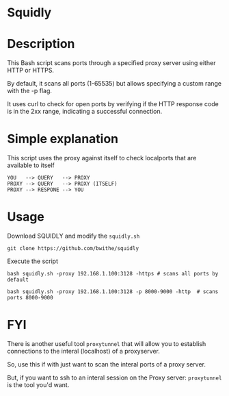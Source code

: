 # Squidly

# Description
This Bash script scans ports through a specified proxy server using either HTTP or HTTPS. 

By default, it scans all ports (1-65535) but allows specifying a custom range with the -p flag. 

It uses curl to check for open ports by verifying if the HTTP response code is in the 2xx range, indicating a successful connection.

# Simple explanation
This script uses the proxy against itself to check localports that are available to itself

```
YOU   --> QUERY   --> PROXY 
PROXY --> QUERY   --> PROXY (ITSELF)
PROXY --> RESPONE --> YOU
```

# Usage
Download SQUIDLY and modify the `squidly.sh` 
```
git clone https://github.com/bwithe/squidly
```
Execute the script
```
bash squidly.sh -proxy 192.168.1.100:3128 -https # scans all ports by default

bash squidly.sh -proxy 192.168.1.100:3128 -p 8000-9000 -http  # scans ports 8000-9000 
```

# FYI
There is another useful tool `proxytunnel` that will allow you to establish connections to the interal (localhost) of a proxyserver. 

So, use this if with just want to scan the interal ports of a proxy server. 

But, if you want to ssh to an interal session on the Proxy server: `proxytunnel` is the tool you'd want.


